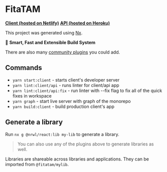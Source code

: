 # FitaTAM

[**Client (hosted on Netlify)**](https://stellar-platypus-904acb.netlify.app/)
[**API (hosted on Heroku)**](https://fitatam-api.herokuapp.com/docs/)

This project was generated using [Nx](https://nx.dev).

🔎 **Smart, Fast and Extensible Build System**

There are also many [community plugins](https://nx.dev/community) you could add.

## Commands

-   `yarn start:client` - starts client's developer server
-   `yarn lint:client/api` - runs linter for client/api app
-   `yarn lint:client/api:fix` - run linter with --fix flag to fix all of the quick fixes in workspace
-   `yarn graph` - start live server with graph of the monorepo
-   `yarn build:client` - build production client's app

## Generate a library

Run `nx g @nrwl/react:lib my-lib` to generate a library.

> You can also use any of the plugins above to generate libraries as well.

Libraries are shareable across libraries and applications. They can be imported from `@fitatam/mylib`.
